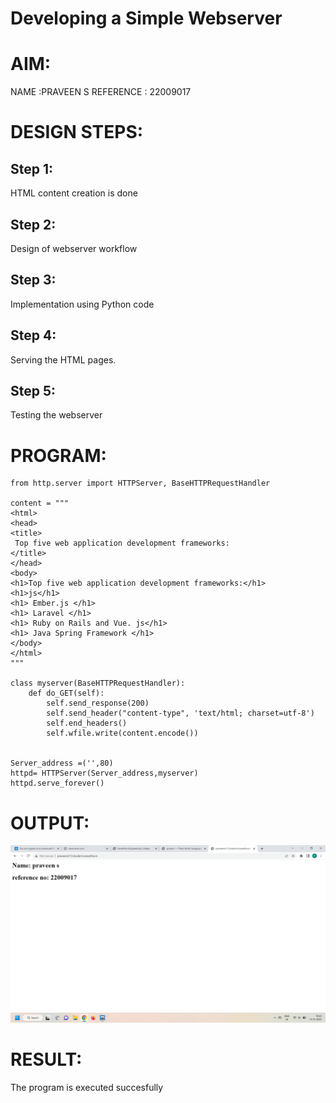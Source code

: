 # Developing a Simple Webserver

# AIM:
NAME :PRAVEEN S
REFERENCE : 22009017

# DESIGN STEPS:

## Step 1:

HTML content creation is done

## Step 2:

Design of webserver workflow

## Step 3:

Implementation using Python code

## Step 4:

Serving the HTML pages.

## Step 5:

Testing the webserver

# PROGRAM:
```
from http.server import HTTPServer, BaseHTTPRequestHandler

content = """
<html>
<head>
<title>
 Top five web application development frameworks:
</title>
</head>
<body>
<h1>Top five web application development frameworks:</h1>
<h1>js</h1>
<h1> Ember.js </h1>
<h1> Laravel </h1>
<h1> Ruby on Rails and Vue. js</h1>
<h1> Java Spring Framework </h1>
</body>
</html>
"""
  
class myserver(BaseHTTPRequestHandler):
    def do_GET(self):
        self.send_response(200)
        self.send_header("content-type", 'text/html; charset=utf-8')
        self.end_headers()
        self.wfile.write(content.encode())


Server_address =('',80)
httpd= HTTPServer(Server_address,myserver)
httpd.serve_forever()

```



# OUTPUT:
![eig](ss.png)

# RESULT:

The program is executed succesfully
